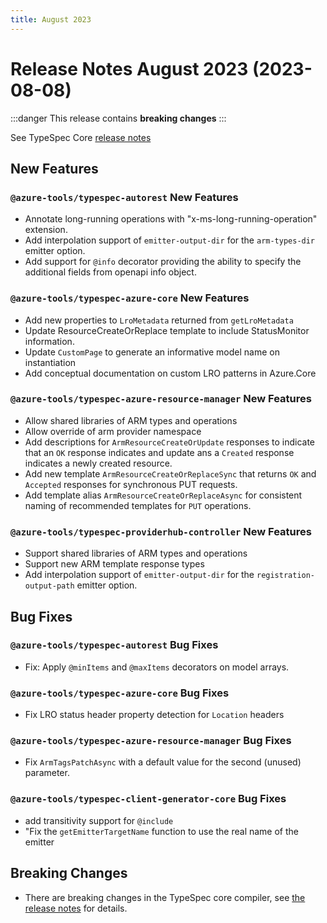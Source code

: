 ```yaml
---
title: August 2023
---
```


# Release Notes August 2023 (2023-08-08)

:::danger
This release contains **breaking changes**
:::

See TypeSpec Core [release notes](https://microsoft.github.io/typespec/release-notes/release-2023-08-08)

## New Features

### `@azure-tools/typespec-autorest` New Features

- Annotate long-running operations with \"x-ms-long-running-operation\" extension.
- Add interpolation support of `emitter-output-dir` for the `arm-types-dir` emitter option.
- Add support for `@info` decorator providing the ability to specify the additional fields from openapi info object.

### `@azure-tools/typespec-azure-core` New Features

- Add new properties to `LroMetadata` returned from `getLroMetadata`
- Update ResourceCreateOrReplace template to include StatusMonitor information.
- Update `CustomPage` to generate an informative model name on instantiation
- Add conceptual documentation on custom LRO patterns in Azure.Core

### `@azure-tools/typespec-azure-resource-manager` New Features

- Allow shared libraries of ARM types and operations
- Allow override of arm provider namespace
- Add descriptions for `ArmResourceCreateOrUpdate` responses to indicate that an `OK` response indicates and update ans a `Created` response indicates a newly created resource.
- Add new template `ArmResourceCreateOrReplaceSync` that returns `OK` and `Accepted` responses for synchronous PUT requests.
- Add template alias `ArmResourceCreateOrReplaceAsync` for consistent naming of recommended templates for `PUT` operations.

### `@azure-tools/typespec-providerhub-controller` New Features

- Support shared libraries of ARM types and operations
- Support new ARM template response types
- Add interpolation support of `emitter-output-dir` for the `registration-output-path` emitter option.

## Bug Fixes

### `@azure-tools/typespec-autorest` Bug Fixes

- Fix: Apply `@minItems` and `@maxItems` decorators on model arrays.

### `@azure-tools/typespec-azure-core` Bug Fixes

- Fix LRO status header property detection for `Location` headers

### `@azure-tools/typespec-azure-resource-manager` Bug Fixes

- Fix `ArmTagsPatchAsync` with a default value for the second (unused) parameter.

### `@azure-tools/typespec-client-generator-core` Bug Fixes

- add transitivity support for `@include`
- "Fix the `getEmitterTargetName` function to use the real name of the emitter

## Breaking Changes

- There are breaking changes in the TypeSpec core compiler, see [the release notes](https://microsoft.github.io/typespec/release-notes/release-2023-08-08) for details.
